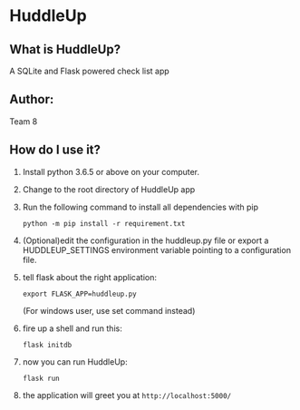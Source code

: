 
# HuddleUp

## What is HuddleUp?

A SQLite and Flask powered check list app
	  
## Author:
	
Team 8
	  

## How do I use it?
	
1. Install python 3.6.5 or above on your computer.

2. Change to the root directory of HuddleUp app

3. Run the following command to install all dependencies with pip

	`python -m pip install -r requirement.txt`

4. (Optional)edit the configuration in the huddleup.py file or export a HUDDLEUP_SETTINGS environment variable pointing to a configuration file.

5. tell flask about the right application:

	`export FLASK_APP=huddleup.py`
 
	(For windows user, use set command instead)

6. fire up a shell and run this:

	`flask initdb`

7. now you can run HuddleUp:

	`flask run`

8. the application will greet you at `http://localhost:5000/`

